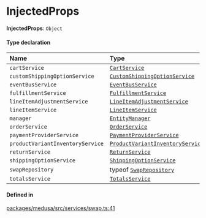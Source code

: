 # InjectedProps

 **InjectedProps**: `Object`

#### Type declaration

| Name | Type |
| :------ | :------ |
| `cartService` | [`CartService`](../classes/CartService.md) |
| `customShippingOptionService` | [`CustomShippingOptionService`](../classes/CustomShippingOptionService.md) |
| `eventBusService` | [`EventBusService`](../classes/EventBusService.md) |
| `fulfillmentService` | [`FulfillmentService`](../classes/FulfillmentService.md) |
| `lineItemAdjustmentService` | [`LineItemAdjustmentService`](../classes/LineItemAdjustmentService.md) |
| `lineItemService` | [`LineItemService`](../classes/LineItemService.md) |
| `manager` | [`EntityManager`](../classes/EntityManager.md) |
| `orderService` | [`OrderService`](../classes/OrderService.md) |
| `paymentProviderService` | [`PaymentProviderService`](../classes/PaymentProviderService.md) |
| `productVariantInventoryService` | [`ProductVariantInventoryService`](../classes/ProductVariantInventoryService.md) |
| `returnService` | [`ReturnService`](../classes/ReturnService.md) |
| `shippingOptionService` | [`ShippingOptionService`](../classes/ShippingOptionService.md) |
| `swapRepository` | typeof [`SwapRepository`](../index.md#swaprepository) |
| `totalsService` | [`TotalsService`](../classes/TotalsService.md) |

#### Defined in

[packages/medusa/src/services/swap.ts:41](https://github.com/medusajs/medusa/blob/3d9f5ae63/packages/medusa/src/services/swap.ts#L41)
